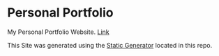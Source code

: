 # Personal Portfolio
My Personal Portfolio Website.
[Link](https://portfolio.mbumwa.com)

This Site was generated using the [Static Generator]() located in this repo.
